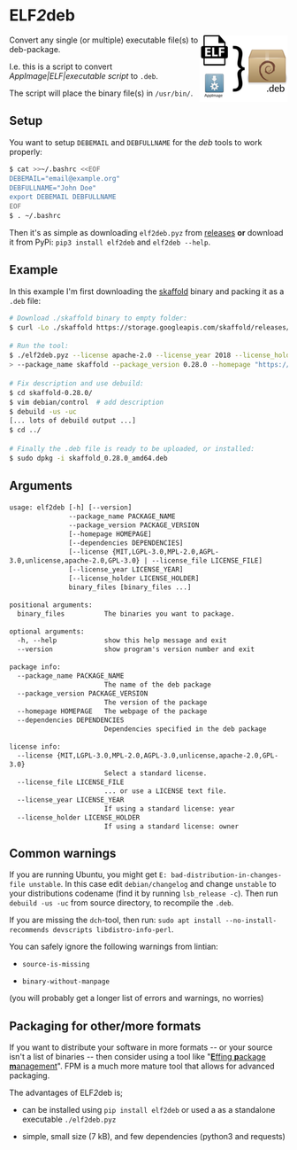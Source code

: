 # ELF*2*deb
<img align="right" src="https://raw.githubusercontent.com/NicolaiSoeborg/ELF2deb/master/.github/logo-small.png" alt="logo" />

Convert any single (or multiple) executable file(s) to deb-package.

I.e. this is a script to convert *AppImage|ELF|executable script* to `.deb`.

The script will place the binary file(s) in `/usr/bin/`.

## Setup

You want to setup `DEBEMAIL` and `DEBFULLNAME` for the *deb* tools to work properly:

```bash
$ cat >>~/.bashrc <<EOF
DEBEMAIL="email@example.org"
DEBFULLNAME="John Doe"
export DEBEMAIL DEBFULLNAME
EOF
$ . ~/.bashrc
```

Then it's as simple as downloading `elf2deb.pyz` from [releases](https://github.com/NicolaiSoeborg/ELF2deb/releases) **or** download it from PyPi: `pip3 install elf2deb` and `elf2deb --help`.

## Example

In this example I'm first downloading the [skaffold](https://skaffold.dev/) binary and packing it as a `.deb` file:

```bash
# Download ./skaffold binary to empty folder:
$ curl -Lo ./skaffold https://storage.googleapis.com/skaffold/releases/latest/skaffold-linux-amd64

# Run the tool:
$ ./elf2deb.pyz --license apache-2.0 --license_year 2018 --license_holder "The Skaffold Authors" \
> --package_name skaffold --package_version 0.28.0 --homepage "https://skaffold.dev/" ./skaffold

# Fix description and use debuild:
$ cd skaffold-0.28.0/
$ vim debian/control  # add description
$ debuild -us -uc
[... lots of debuild output ...]
$ cd ../

# Finally the .deb file is ready to be uploaded, or installed:
$ sudo dpkg -i skaffold_0.28.0_amd64.deb
```

## Arguments

```
usage: elf2deb [-h] [--version]
               --package_name PACKAGE_NAME
               --package_version PACKAGE_VERSION
               [--homepage HOMEPAGE]
               [--dependencies DEPENDENCIES]
               [--license {MIT,LGPL-3.0,MPL-2.0,AGPL-3.0,unlicense,apache-2.0,GPL-3.0} | --license_file LICENSE_FILE]
               [--license_year LICENSE_YEAR]
               [--license_holder LICENSE_HOLDER]
               binary_files [binary_files ...]

positional arguments:
  binary_files          The binaries you want to package.

optional arguments:
  -h, --help            show this help message and exit
  --version             show program's version number and exit

package info:
  --package_name PACKAGE_NAME
                        The name of the deb package
  --package_version PACKAGE_VERSION
                        The version of the package
  --homepage HOMEPAGE   The webpage of the package
  --dependencies DEPENDENCIES
                        Dependencies specified in the deb package

license info:
  --license {MIT,LGPL-3.0,MPL-2.0,AGPL-3.0,unlicense,apache-2.0,GPL-3.0}
                        Select a standard license.
  --license_file LICENSE_FILE
                        ... or use a LICENSE text file.
  --license_year LICENSE_YEAR
                        If using a standard license: year
  --license_holder LICENSE_HOLDER
                        If using a standard license: owner
```

## Common warnings

If you are running Ubuntu, you might get `E: bad-distribution-in-changes-file unstable`.
In this case edit `debian/changelog` and change `unstable` to your distributions codename (find it by running `lsb_release -c`).
Then run `debuild -us -uc` from source directory, to recompile the `.deb`.

If you are missing the `dch`-tool, then run: `sudo apt install --no-install-recommends devscripts libdistro-info-perl`.

You can safely ignore the following warnings from lintian:

 * `source-is-missing`

 * `binary-without-manpage`

(you will probably get a longer list of errors and warnings, no worries)

## Packaging for other/more formats

If you want to distribute your software in more formats -- or your source isn't a list of binaries -- then consider using a tool like "[**E**ffing **p**ackage **m**anagement](https://github.com/jordansissel/fpm)". FPM is a much more mature tool that allows for advanced packaging.

The advantages of ELF*2*deb is;

 * can be installed using `pip install elf2deb` or used a as a standalone executable `./elf2deb.pyz`

 * simple, small size (7 kB), and few dependencies (python3 and requests)
